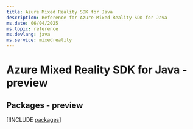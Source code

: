 ```yaml
---
title: Azure Mixed Reality SDK for Java
description: Reference for Azure Mixed Reality SDK for Java
ms.date: 06/04/2025
ms.topic: reference
ms.devlang: java
ms.service: mixedreality
---
```

# Azure Mixed Reality SDK for Java - preview
## Packages - preview
[!INCLUDE [packages](mixed-reality-index.md)]